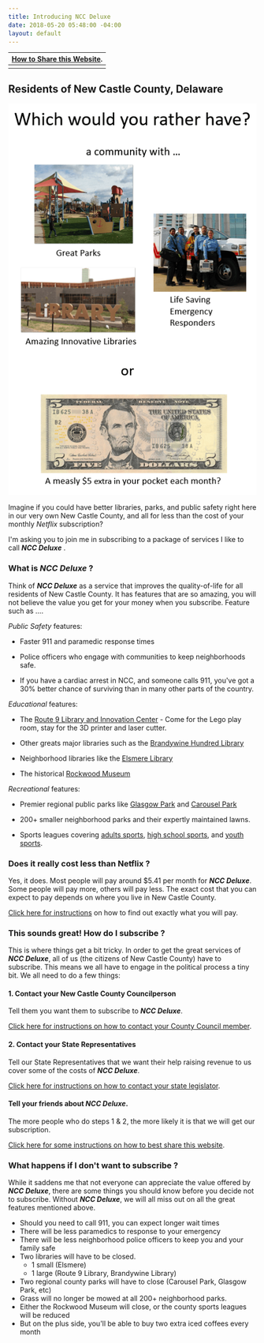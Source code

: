 ```yaml
---
title: Introducing NCC Deluxe
date: 2018-05-20 05:48:00 -04:00
layout: default
---
```



|[How to Share this Website](/help-save-our-services).|
|---:|
||

## Residents of New Castle County, Delaware

![would-you-rather.png](/uploads/would-you-rather.png)

Imagine if you could have better libraries, parks, and public safety right here in our very own New Castle County, and all for less than the cost of your monthly *Netflix* subscription?

I'm asking you to join me in subscribing to a package of services I like to call ***NCC Deluxe*** .

### What is ***NCC Deluxe*** ?

Think of ***NCC Deluxe*** as a service that improves the quality-of-life for all residents of New Castle County. It has features that are so amazing, you will not believe the value you get for your money when you subscribe. Feature such as ….

*Public Safety* features:

* Faster 911 and paramedic response times

* Police officers who engage with communities to keep neighborhoods safe.

* If you have a cardiac arrest in NCC, and someone calls 911, you've got a 30% better chance of surviving than in many other parts of the country.

*Educational* features:

* The [Route 9 Library and Innovation Center](http://www.nccde.org/1389/Route-9-Library-Innovation-Center) - Come for the Lego play room, stay for the 3D printer and laser cutter.

* Other greats major libraries such as the [Brandywine Hundred Library](http://www.nccde.org/294/Brandywine-Hundred-Library)

* Neighborhood libraries like the [Elsmere Library](http://www.nccde.org/327/Elsmere-Library)

* The historical [Rockwood Museum](http://nccde.org/431/Rockwood-Park-Museum)

*Recreational* features:

* Premier regional public parks like [Glasgow Park](http://www.nccde.org/912/Glasgow-Regional-Park) and [Carousel Park](http://www.nccde.org/425/Carousel-Park-Equestrian-Center)

* 200\+ smaller neighborhood parks and their expertly maintained lawns.

* Sports leagues covering [adults sports](http://www.nccde.org/513/Adult-Sports), [high school sports](http://www.nccde.org/514/High-School-Sports), and [youth sports](http://www.nccde.org/515/Youth-Sports).

### Does it really cost less than Netflix ?

Yes, it does. Most people will pay around $5.41 per month for ***NCC Deluxe***. Some people will pay more, others will pay less. The exact cost that you can expect to pay depends on where you live in New Castle County.

[Click here for instructions](/how-much-will-a-monthly-subscription-to-ncc-deluxe-cost-me) on how to find out exactly what you will pay.

### This sounds great! How do I subscribe ?

This is where things get a bit tricky. In order to get the great services of ***NCC Deluxe***, all of us (the citizens of New Castle County) have to subscribe. This means we all have to engage in the political process a tiny bit. We all need to do a few things:

#### 1. Contact your New Castle County Councilperson
Tell them you want them to subscribe to ***NCC Deluxe***.

[Click here for instructions on how to contact your County Council member](/contact-your-ncc-council-member).

#### 2. Contact your State Representatives 
Tell our State Representatives that we want their help raising revenue to us cover some of the costs of ***NCC Deluxe***.

[Click here for instructions on how to contact your state legislator](/contact-your-state-legislature).

#### Tell your friends about ***NCC Deluxe***. 
The more people who do steps 1 & 2, the more likely it is that we will get our subscription.

[Click here for some instructions on how to best share this website](/help-save-our-services).

### What happens if I don't want to subscribe ?

While it saddens me that not everyone can appreciate the value offered by ***NCC Deluxe***, there are some things you should know before you decide not to subscribe. Without ***NCC Deluxe***, we will all miss out on all the great features mentioned above.

* Should you need to call 911, you can expect longer wait times
* There will be less paramedics to response to your emergency
* There will be less neighborhood police officers to keep you and your family safe
* Two libraries will have to be closed.
  * 1 small (Elsmere)
  * 1 large (Route 9 Library, Brandywine Library)
* Two regional county parks will have to close (Carousel Park, Glasgow Park, etc)
* Grass will no longer be mowed at all 200\+ neighborhood parks.
* Either the Rockwood Museum will close, or the county sports leagues will be reduced
* But on the plus side, you'll be able to buy two extra iced coffees every month